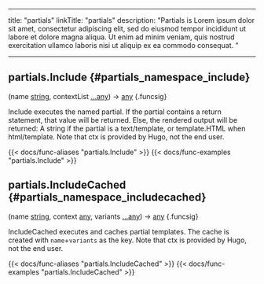 




---
title: "partials"
linkTitle: "partials"
description: "Partials is Lorem ipsum dolor sit amet, consectetur adipiscing elit, sed do eiusmod tempor incididunt ut labore et dolore magna aliqua. Ut enim ad minim veniam, quis nostrud exercitation ullamco laboris nisi ut aliquip ex ea commodo consequat. "





---















## partials.Include {#partials_namespace_include}

\(name [string](/documentation/reference/typesgo/#string), contextList [...any](/documentation/reference/typesgo/#any)\) → [any](/documentation/reference/typesgo/#any)
{.funcsig}


Include executes the named partial.
If the partial contains a return statement, that value will be returned.
Else, the rendered output will be returned:
A string if the partial is a text/template, or template.HTML when html/template.
Note that ctx is provided by Hugo, not the end user.

{{< docs/func-aliases "partials.Include" >}}
{{< docs/func-examples "partials.Include" >}}







## partials.IncludeCached {#partials_namespace_includecached}

\(name [string](/documentation/reference/typesgo/#string), context [any](/documentation/reference/typesgo/#any), variants [...any](/documentation/reference/typesgo/#any)\) → [any](/documentation/reference/typesgo/#any)
{.funcsig}


IncludeCached executes and caches partial templates.  The cache is created with `name`+`variants` as the key.
Note that ctx is provided by Hugo, not the end user.

{{< docs/func-aliases "partials.IncludeCached" >}}
{{< docs/func-examples "partials.IncludeCached" >}}





